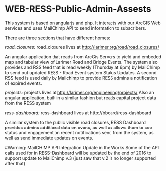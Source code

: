 # WEB-RESS-Public-Admin-Assests

This system is based on angularjs and php. It interacts with our ArcGIS Web services and uses MailChimp API to send information to subscribers.

There are three sections that have different homes:

*road_closures:*
road_closures lives at http://larimer.org/road/road_closures/

An angular application that reads from ArcGis Servers to yield and embeded map and tabular view of Larimer Road and Bridge Events. The system also provides and RSS feed that is read weekly (Thursday at 6pm) by MailChimp to send out updated RESS - Road Event system Status Updates. A second RSS feed is used daily by Mailchimp to provide RESS admins a notification of expired events.

*projects:*
projects lives at http://larimer.org/engineering/projects/
Also an angular application, built in a similar fashion but reads capital project data from the RESS system

*ress-dashboard:*
ress-dashboard lives at http://bboard/ress-dashboard

A similar system to the public visible road closures, RESS Dashboard provides admins additional data on evens, as well as allows them to see status and engagement on recent notifications send from the system, as well as send immediate updates on events.

#Warning: MailCHIMP API Integration Update in the Works
Some of the API calls used for in RESS-Dashboard will be updated by the end of 2016 to support update to MailChimp v.3 (just saw that v.2 is no longer supported after that)